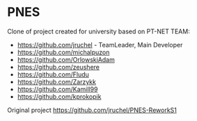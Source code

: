 # PNES
Clone of project created for university based on PT-NET
TEAM:

- https://github.com/jruchel - TeamLeader, Main Developer
- https://github.com/michalpuzon
- https://github.com/OrlowskiAdam
- https://github.com/zeushere
- https://github.com/Fludu
- https://github.com/Zarzykk
- https://github.com/Kamill99
- https://github.com/kprokopik

Original project https://github.com/jruchel/PNES-ReworkS1
